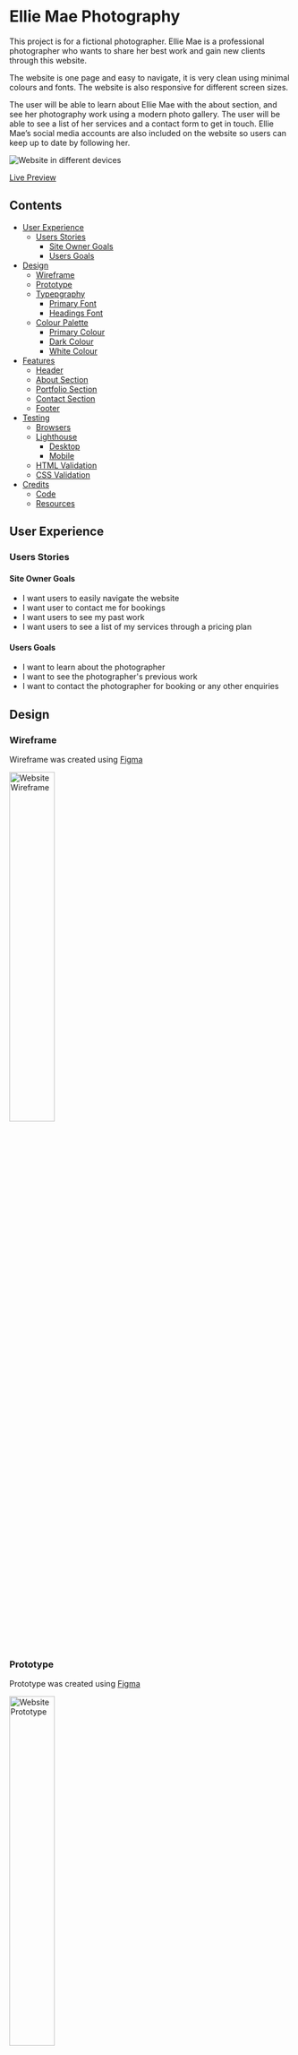 # Ellie Mae Photography
This project is for a fictional photographer. Ellie Mae is a professional photographer who wants to share her best work and gain new clients through this website. 

The website is one page and easy to navigate, it is very clean using minimal colours and fonts. The website is also responsive for different screen sizes. 

The user will be able to learn about Ellie Mae with the about section, and see her photography work using a modern photo gallery. The user will be able to see a list of her services and a contact form to get in touch. Ellie Mae’s social media accounts are also included on the website so users can keep up to date by following her. 

<img src="./readme-assets/images/responsive.png" alt="Website in different devices">

[Live Preview](https://edwardshanahan07.github.io/ellie-mae-photography/)

## Contents

- [User Experience](#user-experience)
  - [Users Stories](#users-stories)
     - [Site Owner Goals](#site-owner-goals)
     - [Users Goals](#users-goals)
- [Design](#design)
  - [Wireframe](#wireframe)
  - [Prototype](#prototype)
  - [Typepgraphy](#typography)
    - [Primary Font](#primary-font) 
    - [Headings Font](#headings-font) 
  - [Colour Palette](#colour-palette)
    - [Primary Colour](#primary-colour) 
    - [Dark Colour](#dark-colour) 
    - [White Colour](#white-colour) 
- [Features](#features)
  - [Header](#header)
  - [About Section](#about-section)
  - [Portfolio Section](#portfolio-section)
  - [Contact Section](#contact-section)
  - [Footer](#footer)
- [Testing](#testing)
  - [Browsers](#browsers)
  - [Lighthouse](#lighthouse)
    - [Desktop](#desktop)
    - [Mobile](#mobile)
  - [HTML Validation](#html-validation)
  - [CSS Validation](#css-validation)
- [Credits](#credits)
  - [Code](#code)
  - [Resources](#resources)

## User Experience 

### Users Stories 

#### Site Owner Goals
- I want users to easily navigate the website
- I want user to contact me for bookings 
- I want users to see my past work 
- I want users to see a list of my services through a pricing plan 

#### Users Goals
- I want to learn about the photographer
- I want to see the photographer's previous work 
- I want to contact the photographer for booking or any other enquiries 

## Design 

### Wireframe
Wireframe was created using [Figma](https://www.figma.com/)

<img src="./readme-assets/images/wireframe.jpg" alt="Website Wireframe" width="40%" height="40%">

### Prototype

Prototype was created using [Figma](https://www.figma.com/)

<img src="./readme-assets/images/prototype.jpg" alt="Website Prototype" width="40%" height="40%">

### Typography 
The fonts used are from [Google Fonts](https://fonts.google.com/).

#### Primary Font:
[Montserrat](https://fonts.google.com/specimen/Montserrat)

#### Headings Font:

[Playfair Display](https://fonts.google.com/specimen/Playfair+Display)

### Colour Palette 

<img src="./readme-assets/images/colour-palette.png" alt="Colour Palette" width="40%" height="40%">

Colour palette was generated using [Coolors](https://coolors.co/).

#### Primary Colour:
#3E78B2

#### Dark Colour:
#303036

#### White Colour: 
#ffffff

## Features

### Header

<img src="./readme-assets/images/feature-header.png" alt="Website Header" />

The header contains two main sections the Navbar and the hero. The Navbar lets users navigate through the website. The hero contains Ellie Mae’s photo and introductory text. There is a button linked to the form section, so the user can contact Ellie Mae. 

The header contains two 

### About Section

<img src="./readme-assets/images/feature-about.png" alt="Website About Section">

### Portfolio Section

<img src="./readme-assets/images/feature-portfolio.png" alt="Website Portfolio Section">

### Pricing Section

<img src="./readme-assets/images/feature-pricing.png" alt="Website Pricing Section">

### Contact Section

<img src="./readme-assets/images/feature-contact.png" alt="Website Contact Section">

### Footer

<img src="./readme-assets/images/feature-footer.png" alt="Website Footer">

## Testing 

### Browsers
Tested website in three different web browsers and the website works the same in all three.
- Google Chrome 
- Safari 
- Firefox 

### Lighthouse

#### Desktop
Tested website for desktop on Google Devtools Lighthouse and returnd max scores!

<img src="./readme-assets/images/lighthouse-desktop.png" alt="Google lighthouse results for desktop">

#### Mobile
Tested website for mobile on Google Devtools Lighthouse and returnd hight scores!

<img src="./readme-assets/images/lighthouse-mobile.png" alt="Google lighthouse results for mobile">

### HTML Validation 
Tested HTML code with [W3C Validator](https://validator.w3.org/) and returned no errors.

<img src="./readme-assets/images/html-checker.png" alt="W3C HTML code checker results">

### CSS Validation 
Tested HTML code with [Jigsaw](https://jigsaw.w3.org/css-validator/) and returned no errors.

<img src="./readme-assets/images/css-validation.png" alt="Jigsaw CSS validation results">

## Credits 

### Code 

#### Reference Code for responsive navbar
[How to Create a Responsive Hamburger Menu with HTML, CSS, & JavaScript](https://medium.com/@codefoxx/how-to-create-a-responsive-hamburger-menu-with-html-css-javascript-4dc10a45d3)

### Resources 
- [Code Institute](https://codeinstitute.net/ie/)
- [A Complete Guide to CSS Grid](https://css-tricks.com/snippets/css/complete-guide-grid/)
- [A Complete Guide to Flexbox](https://css-tricks.com/snippets/css/a-guide-to-flexbox/)
[MDN](https://developer.mozilla.org/en-US/)

- [Figma](https://www.figma.com/)

- [Pexels](https://www.pexels.com/)
- [Google Fonts](https://fonts.google.com/)
- [Coolors](https://coolors.co/)
- [Font Awesome](https://fontawesome.com/)
- [I Love Img](https://www.iloveimg.com/resize-image)
- [Am I Responsive](https://ui.dev/amiresponsive)
